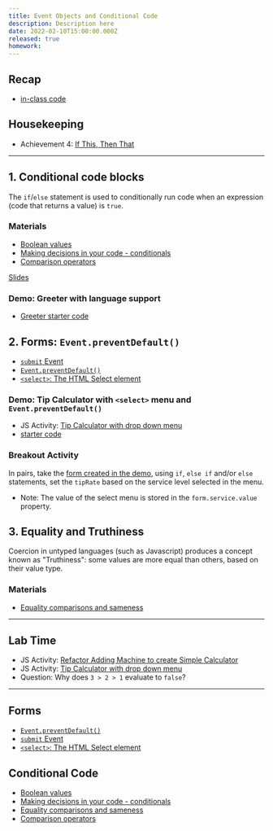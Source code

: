 ```yaml
---
title: Event Objects and Conditional Code
description: Description here
date: 2022-02-10T15:00:00.000Z
released: true
homework: 
---
```


## Recap
- [in-class code](https://github.com/sait-wbdv/in-class-w22/tree/main/02-10-conditionals)

## Housekeeping
- Achievement 4: [If This, Then That](/cpnt-262/assignments/achievement-4)

---

## 1. Conditional code blocks
The `if`/`else` statement is used to conditionally run code when an expression (code that returns a value) is `true`.

### Materials
- [Boolean values](https://developer.mozilla.org/en-US/docs/Glossary/Boolean)
- [Making decisions in your code - conditionals](https://developer.mozilla.org/en-US/docs/Learn/JavaScript/Building_blocks/conditionals)
- [Comparison operators](https://developer.mozilla.org/en-US/docs/Web/JavaScript/Guide/Expressions_and_Operators#comparison_operators)

[Slides](https://sait-wbdv.github.io/slides/w22/cpnt262/js-conditionals.html)

### Demo: Greeter with language support
- [Greeter starter code](https://github.com/sait-wbdv/in-class-w22/tree/main/02-10-conditionals/01-greet-starter)

## 2. Forms: `Event.preventDefault()`
- [`submit` Event](https://developer.mozilla.org/en-US/docs/Web/API/HTMLFormElement/submit_event)
- [`Event.preventDefault()`](https://developer.mozilla.org/en-US/docs/Web/API/Event/preventDefault)
- [`<select>`: The HTML Select element](https://developer.mozilla.org/en-US/docs/Web/HTML/Element/select)

### Demo: Tip Calculator with `<select>` menu and `Event.preventDefault()`
- JS Activity: [Tip Calculator with drop down menu](https://gist.github.com/acidtone/9adae5b6fcdf8f2b3bab4c814f9f1da6)
- [starter code](https://github.com/sait-wbdv/in-class-w22/tree/main/02-10-conditionals/03-tip-calculator-starter)

### Breakout Activity
In pairs, take the [form created in the demo](https://github.com/sait-wbdv/in-class-w22/tree/main/02-10-conditionals/05-tip-calculator-menu), using `if`, `else if` and/or `else` statements, set the `tipRate` based on the service level selected in the menu.
- Note: The value of the select menu is stored in the `form.service.value` property.

## 3. Equality and Truthiness
Coercion in untyped languages (such as Javascript) produces a concept known as "Truthiness": some values are more equal than others, based on their value type.

### Materials
- [Equality comparisons and sameness](https://developer.mozilla.org/en-US/docs/Web/JavaScript/Equality_comparisons_and_sameness)

---

## Lab Time
- JS Activity: [Refactor Adding Machine to create Simple Calculator](https://gist.github.com/acidtone/fb9d28505944280f548ad6dde0890102)
- JS Activity: [Tip Calculator with drop down menu](https://gist.github.com/acidtone/9adae5b6fcdf8f2b3bab4c814f9f1da6)
- Question: Why does `3 > 2 > 1` evaluate to `false`?

---

<home-work :home-work="homework">

## Forms
- [`Event.preventDefault()`](https://developer.mozilla.org/en-US/docs/Web/API/Event/preventDefault)
- [`submit` Event](https://developer.mozilla.org/en-US/docs/Web/API/HTMLFormElement/submit_event)
- [`<select>`: The HTML Select element](https://developer.mozilla.org/en-US/docs/Web/HTML/Element/select)

## Conditional Code
- [Boolean values](https://developer.mozilla.org/en-US/docs/Glossary/Boolean)
- [Making decisions in your code - conditionals](https://developer.mozilla.org/en-US/docs/Learn/JavaScript/Building_blocks/conditionals)
- [Equality comparisons and sameness](https://developer.mozilla.org/en-US/docs/Web/JavaScript/Equality_comparisons_and_sameness)
- [Comparison operators](https://developer.mozilla.org/en-US/docs/Web/JavaScript/Guide/Expressions_and_Operators#comparison_operators)

</home-work>

